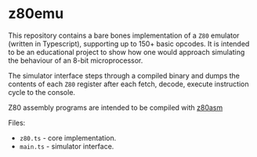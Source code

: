 # z80emu

This repository contains a bare bones implementation of a `Z80` emulator (written in Typescript), supporting up to 150+ basic opcodes. It is intended to be an educational project to show how one would approach simulating the behaviour of an 8-bit microprocessor.

The simulator interface steps through a compiled binary and dumps the contents of each `Z80` register after each fetch, decode, execute instruction cycle to the console.

Z80 assembly programs are intended to be compiled with [z80asm](https://www.nongnu.org/z80asm/)

Files:
<br/>
* `z80.ts` - core implementation. <br/>
* `main.ts` - simulator interface.
